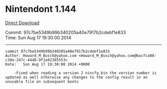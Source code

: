 # Nintendont 1.144
[Direct Download](./Nintendont.zip)

Commit: 97c7be5349b99b340205a40e7917b2cdebf1e833  
Time: Sun Aug 17 19:30:00 2014   

-----

```
commit 97c7be5349b99b340205a40e7917b2cdebf1e833
Author: Howard_M_Busch@yahoo.com <Howard_M_Busch@yahoo.com@6acfca08-c3de-247c-4448-9f1a92385553>
Date:   Sun Aug 17 19:30:00 2014 +0000

    -Fixed when reading a version 2 nincfg.bin the version number is updated as well otherwise any changes to the config result in an unusable file on subsequent boots
```
